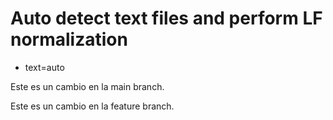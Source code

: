 # Auto detect text files and perform LF normalization
* text=auto

Este es un cambio en la main branch.

Este es un cambio en la feature branch.
